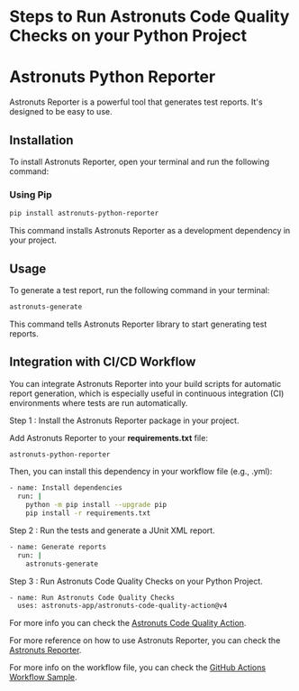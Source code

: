 # Steps to Run Astronuts Code Quality Checks on your Python Project

# Astronuts Python Reporter

Astronuts Reporter is a powerful tool that generates test reports. It's designed to be easy to use.

## Installation

To install Astronuts Reporter, open your terminal and run the following command:

### Using Pip

```bash
pip install astronuts-python-reporter
```

This command installs Astronuts Reporter as a development dependency in your project.

## Usage

To generate a test report, run the following command in your terminal:

```bash
astronuts-generate
```

This command tells Astronuts Reporter library to start generating test reports.

## Integration with CI/CD Workflow

You can integrate Astronuts Reporter into your build scripts for automatic report generation, which is especially useful
in continuous integration (CI) environments where tests are run automatically.

Step 1 : Install the Astronuts Reporter package in your project.

Add Astronuts Reporter to your **requirements.txt** file:

```txt
astronuts-python-reporter
```

Then, you can install this dependency in your workflow file (e.g., .yml):

```bash
- name: Install dependencies
  run: |
    python -m pip install --upgrade pip
    pip install -r requirements.txt
```

Step 2 : Run the tests and generate a JUnit XML report.

```bash
- name: Generate reports
  run: |
    astronuts-generate
```

Step 3 : Run Astronuts Code Quality Checks on your Python Project.

```bash
- name: Run Astronuts Code Quality Checks
  uses: astronuts-app/astronuts-code-quality-action@v4
```

For more info you can check
the [Astronuts Code Quality Action](https://github.com/marketplace/actions/astronuts-code-quality-action).

For more reference on how to use Astronuts Reporter, you can check
the [Astronuts Reporter](https://pypi.org/project/astronuts-python-reporter/).

For more info on the workflow file, you can check
the [GitHub Actions Workflow Sample](https://github.com/astronuts-app/samples/blob/main/.github/workflows/build_python_sample.yml).